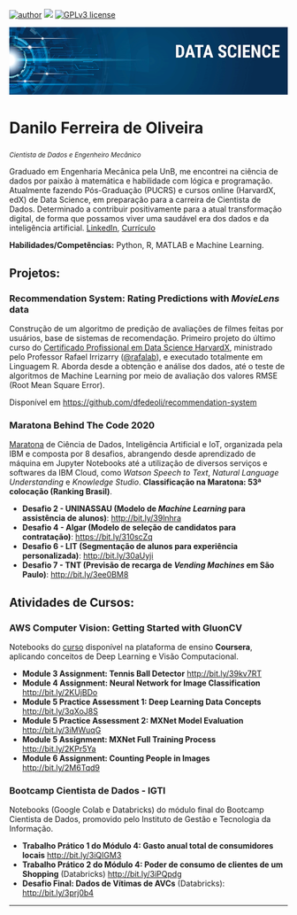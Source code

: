 [![author](https://img.shields.io/badge/author-dfedeoli-red.svg)](https://www.linkedin.com/in/danilo-ferreira-de-oliveira) [![](https://img.shields.io/badge/python-3.7+-blue.svg)](https://www.python.org/downloads/release/python-365/) [![GPLv3 license](https://img.shields.io/badge/License-GPLv3-blue.svg)](http://perso.crans.org/besson/LICENSE.html)

<p align="center">
  <img src="banner.png" >
</p>

# Danilo Ferreira de Oliveira
<sub>*Cientista de Dados e Engenheiro Mecânico*</sub>

Graduado em Engenharia Mecânica pela UnB, me encontrei na ciência de dados por paixão à matemática e habilidade com lógica
e programação. Atualmente fazendo Pós-Graduação (PUCRS) e cursos online (HarvardX, edX) de Data Science, em preparação para a
carreira de Cientista de Dados. Determinado a contribuir positivamente para a atual transformação digital, de forma
que possamos viver uma saudável era dos dados e da inteligência artificial. [LinkedIn](https://www.linkedin.com/in/danilo-ferreira-de-oliveira), [Currículo](https://drive.google.com/file/d/1bTnCSfwXT0VrejzRy66PNLolt2bNZNZG/view?usp=sharing)

**Habilidades/Competências:** Python, R, MATLAB e Machine Learning.


## Projetos:

### Recommendation System: Rating Predictions with _MovieLens_ data

Construção de um algoritmo de predição de avaliações de filmes feitas por usuários, base de sistemas de recomendação. Primeiro projeto do último curso do [Certificado Profissional em Data Science HarvardX](https://www.edx.org/professional-certificate/harvardx-data-science), ministrado pelo Professor Rafael Irrizarry ([@rafalab](https://rafalab.github.io)), e executado totalmente em Linguagem R. Aborda desde a obtenção e análise dos dados, até o teste de algoritmos de Machine Learning por meio de avaliação dos valores RMSE (Root Mean Square Error).

Disponível em https://github.com/dfedeoli/recommendation-system

### Maratona Behind The Code 2020

[Maratona](https://maratona.dev/pt) de Ciência de Dados, Inteligência Artificial e IoT, organizada pela IBM e composta por 8 desafios, abrangendo desde aprendizado de máquina em Jupyter Notebooks até a utilização de diversos serviços e softwares da IBM Cloud, como *Watson Speech to Text*, *Natural Language Understanding* e *Knowledge Studio*. **Classificação na Maratona: 53ª colocação (Ranking Brasil)**. 

* **Desafio 2 - UNINASSAU (Modelo de *Machine Learning* para assistência de alunos)**: http://bit.ly/39lnhra
* **Desafio 4 - Algar (Modelo de seleção de candidatos para contratação)**: https://bit.ly/310scZq
* **Desafio 6 - LIT (Segmentação de alunos para experiência personalizada)**: http://bit.ly/30aUyji
* **Desafio 7 - TNT (Previsão de recarga de *Vending Machines* em São Paulo)**: http://bit.ly/3ee0BM8

## Atividades de Cursos:

### AWS Computer Vision: Getting Started with GluonCV

Notebooks do [curso](https://www.coursera.org/learn/aws-computer-vision-gluoncv) disponível na plataforma de ensino **Coursera**, aplicando conceitos de Deep Learning e Visão Computacional.

* **Module 3 Assignment: Tennis Ball Detector**  http://bit.ly/39kv7RT
* **Module 4 Assignment: Neural Network for Image Classification** http://bit.ly/2KUjBDo
* **Module 5 Practice Assessment 1: Deep Learning Data Concepts** http://bit.ly/3qXoJ8S
* **Module 5 Practice Assessment 2: MXNet Model Evaluation** http://bit.ly/3iMWuqG
* **Module 5 Assignment: MXNet Full Training Process** http://bit.ly/2KPr5Ya
* **Module 6 Assignment: Counting People in Images** http://bit.ly/2M6Tqd9

### Bootcamp Cientista de Dados - IGTI

Notebooks (Google Colab e Databricks) do módulo final do Bootcamp Cientista de Dados, promovido pelo Instituto de Gestão e Tecnologia da Informação.

* **Trabalho Prático 1 do Módulo 4: Gasto anual total de consumidores locais** http://bit.ly/3iQIGM3
* **Trabalho Prático 2 do Módulo 4: Poder de consumo de clientes de um Shopping** (Databricks) http://bit.ly/3iPQpdg
* **Desafio Final: Dados de Vítimas de AVCs** (Databricks): http://bit.ly/3prj0b4

---






